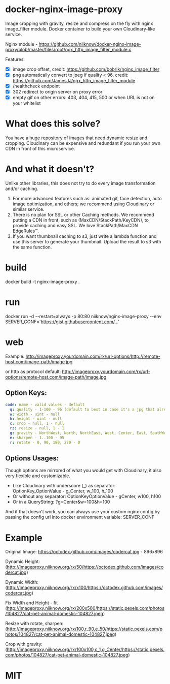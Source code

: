 # docker-nginx-image-proxy
Image cropping with gravity, resize and compress on the fly with nginx image_filter module.  Docker container to build your own Cloudinary-like service.

Nginx module - https://github.com/niiknow/docker-nginx-image-proxy/blob/master/files/root/ngx_http_image_filter_module.c

Features:
- [x] image crop offset, credit: https://github.com/bobrik/nginx_image_filter
- [x] png automatically convert to jpeg if quality < 96, credit: https://github.com/JamesJJ/ngx_http_image_filter_module
- [x] /healthcheck endpoint
- [x] 302 redirect to origin server on proxy error
- [x] empty gif on other errors: 403, 404, 415, 500 or when URL is not on your whitelist 

# What does this solve?
You have a huge repository of images that need dynamic resize and cropping.  Cloudinary can be expensive and redundant if you run your own CDN in front of this microservice.

# And what it doesn't?
Unlike other libraries, this does not try to do every image transformation and/or caching.

1.  For more advanced features such as: animated gif, face detection, auto image optimization, and others; we recommend using Cloudinary or similar service.
2.  There is no plan for SSL or other Caching methods.  We recommend putting a CDN in front, such as (MaxCDN/StackPath/KeyCDN), to provide caching and easy SSL.  We love StackPath/MaxCDN EdgeRules™.
3.  If you want thumbnail caching to s3, just write a lambda function and use this server to generate your thumbnail.  Upload the result to s3 with the same function.

# build
docker build -t nginx-image-proxy .

# run
docker run -d --restart=always -p 80:80 niiknow/nginx-image-proxy
--env SERVER_CONF='https://gist.githubusercontent.com/...'

# web
Example: http://imageproxy.yourdomain.com/rx/url-options/http://remote-host.com/image-path/image.jpg

or http as protocol default: http://imageproxy.yourdomain.com/rx/url-options/remote-host.com/image-path/image.jpg

Option Keys:
-------------

```yml
code: name - valid values - default
  q: quality - 1-100 - 96 (default to best in case it's a jpg that already has been optimized) 
  w: width - uint - null
  h: height - uint - null
  c: crop - null, 1 - null
  rz: resize - null, 1 - 1
  g: gravity - NorthWest, North, NorthEast, West, Center, East, SouthWest, South, SouthEast *case-sensitive* - NorthWest
  e: sharpen - 1..100 - 95
  r: rotate - 0, 90, 180, 270 - 0
```

Options Usages:
----------------

Though options are mirrored of what you would get with Cloudinary, it also very flexible and customizable.

* Like Cloudinary with underscore (_) as separator:  OptionKey_OptionValue - g_Center, w_100, h_100
* Or without any separator: OptionKeyOptionValue - gCenter, w100, h100
* Or in a QueryString: ?g=Center&w=100&h=100

And if that doesn't work, you can always use your custom nginx config by passing the config url into docker environment variable: SERVER_CONF

# Example 
Original Image: https://octodex.github.com/images/codercat.jpg - 896x896

Dynamic Height: (http://imageproxy.niiknow.org/rx/50/https://octodex.github.com/images/codercat.jpg)

Dynamic Width: (http://imageproxy.niiknow.org/rx/x100/https://octodex.github.com/images/codercat.jpg)

Fix Width and Height - fit (http://imageproxy.niiknow.org/rx/200x500/https://static.pexels.com/photos/104827/cat-pet-animal-domestic-104827.jpeg)

Resize with rotate, sharpen: (http://imageproxy.niiknow.org/rx/100,r_90,e_50/https://static.pexels.com/photos/104827/cat-pet-animal-domestic-104827.jpeg)

Crop with gravity: (http://imageproxy.niiknow.org/rx/100x100,c_1,g_Center/https://static.pexels.com/photos/104827/cat-pet-animal-domestic-104827.jpeg)

# MIT
